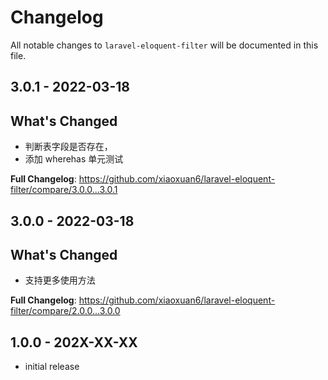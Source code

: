 # Changelog

All notable changes to `laravel-eloquent-filter` will be documented in this file.

## 3.0.1 - 2022-03-18

## What's Changed

- 判断表字段是否存在，
- 添加 wherehas 单元测试

**Full Changelog**: https://github.com/xiaoxuan6/laravel-eloquent-filter/compare/3.0.0...3.0.1

## 3.0.0 - 2022-03-18

## What's Changed

- 支持更多使用方法

**Full Changelog**: https://github.com/xiaoxuan6/laravel-eloquent-filter/compare/2.0.0...3.0.0

## 1.0.0 - 202X-XX-XX

- initial release
